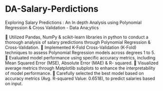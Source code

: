 # DA-Salary-Perdictions
Exploring Salary Predictions : An In depth Analysis using Polynomial Regression &amp; Cross Validation - Data Ana;ytics

 Utilized Pandas, NumPy & scikit-learn libraries in python to conduct a thorough analysis of salary predictions through Polynomial
Regression & Cross-Validation.
 Implemented K-Fold Cross-Validation (K-Fold) techniques to assess Polynomial Regression models across degrees 1 to 5.
 Evaluated model performance using specific accuracy metrics, including Mean Squared Error (MSE), Absolute Error (MAE) & R-
squared.
 Visualized average metrics through Matplotlib subplots to enhance the interpretability of model performance.
 Carefully selected the best model based on accuracy metrics (Avg. R-squared Value: 0.6518), to predict salaries based on input.
